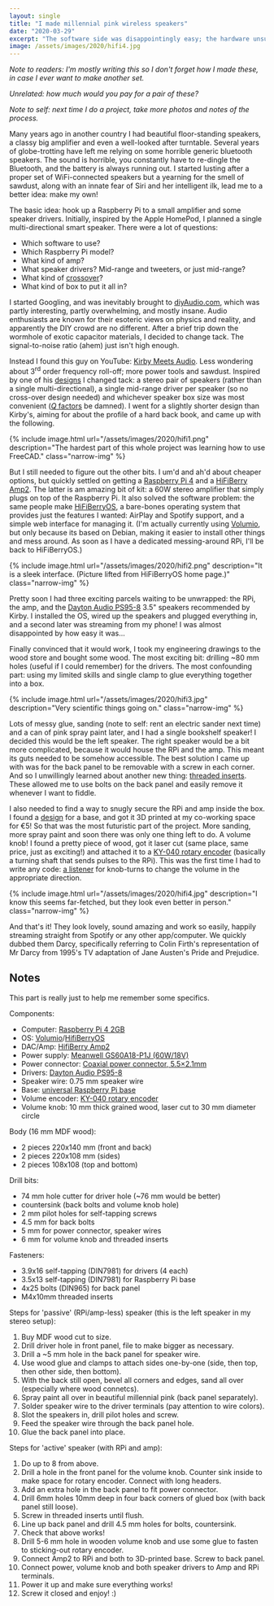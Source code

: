 ```yaml
---
layout: single
title: "I made millennial pink wireless speakers"
date: "2020-03-29"
excerpt: "The software side was disappointingly easy; the hardware unsurprisingly messy."
image: /assets/images/2020/hifi4.jpg
---
```


*Note to readers: I'm mostly writing this so I don't forget how I made these, in case I ever want to make another set.*

*Unrelated: how much would you pay for a pair of these?*

*Note to self: next time I do a project, take more photos and notes of the process.*

Many years ago in another country I had beautiful floor-standing speakers, a classy big amplifier and even a well-looked after turntable. Several years of globe-trotting have left me relying on some horrible generic bluetooth speakers. The sound is horrible, you constantly have to re-dingle the Bluetooth, and the battery is always running out. I started lusting after a proper set of WiFi-connected speakers but a yearning for the smell of sawdust, along with an innate fear of Siri and her intelligent ilk, lead me to a better idea: make my own!

The basic idea: hook up a Raspberry Pi to a small amplifier and some speaker drivers. Initially, inspired by the Apple HomePod, I planned a single multi-directional smart speaker. There were a lot of questions:
- Which software to use?
- Which Raspberry Pi model?
- What kind of amp?
- What speaker drivers? Mid-range and tweeters, or just mid-range?
- What kind of [crossover](https://en.wikipedia.org/wiki/Audio_crossover)?
- What kind of box to put it all in?

I started Googling, and was inevitably brought to [diyAudio.com](https://www.diyaudio.com/), which was partly interesting, partly overwhelming, and mostly insane. Audio enthusiasts are known for their esoteric views on physics and reality, and apparently the DIY crowd are no different. After a brief trip down the wormhole of exotic capacitor materials, I decided to change tack. The signal-to-noise ratio (ahem) just isn't high enough.

Instead I found this guy on YouTube: [Kirby Meets Audio](https://www.youtube.com/channel/UCOuow_HIYmeaIqi42zVs3qg). Less wondering about 3<sup>rd</sup> order frequency roll-off; more power tools and sawdust. Inspired by one of his [designs](https://kmakits.com/collections/speaker-build-plans/products/mini-tower-speakers-diy-build-plans) I changed tack: a stereo pair of speakers (rather than a single multi-directional), a single mid-range driver per speaker (so no cross-over design needed) and whichever speaker box size was most convenient ([*Q* factors](https://en.wikipedia.org/wiki/Q_factor) be damned). I went for a slightly shorter design than Kirby's, aiming for about the profile of a hard back book, and came up with the following.

{% include image.html url="/assets/images/2020/hifi1.png" description="The hardest part of this whole project was learning how to use FreeCAD." class="narrow-img" %}

But I still needed to figure out the other bits. I um'd and ah'd about cheaper options, but quickly settled on getting a [Raspberry Pi 4](https://www.raspberrypi.org/products/raspberry-pi-4-model-b/) and a [HiFiBerry Amp2](https://www.hifiberry.com/shop/boards/hifiberry-amp2/). The latter is am amazing bit of kit: a 60W stereo amplifier that simply plugs on top of the Raspberry Pi. It also solved the software problem: the same people make [HiFiBerryOS](https://www.hifiberry.com/hifiberryos/), a bare-bones operating system that provides just the features I wanted: AirPlay and Spotify support, and a simple web interface for managing it. (I'm actually currently using [Volumio](https://volumio.org/), but only because its based on Debian, making it easier to install other things and mess around. As soon as I have a dedicated messing-around RPi, I'll be back to HiFiBerryOS.)

{% include image.html url="/assets/images/2020/hifi2.png" description="It is a sleek interface. (Picture lifted from HiFiBerryOS home page.)" class="narrow-img" %}

Pretty soon I had three exciting parcels waiting to be unwrapped: the RPi, the amp, and the [Dayton Audio PS95-8](https://www.parts-express.com/dayton-audio-ps95-8-3-1-2-point-source-full-range-driver-8-ohm--295-349) 3.5" speakers recommended by Kirby. I installed the OS, wired up the speakers and plugged everything in, and a second later was streaming from my phone! I was almost disappointed by how easy it was...

Finally convinced that it would work, I took my engineering drawings to the wood store and bought some wood. The most exciting bit: drilling ~80 mm holes (useful if I could remember) for the drivers. The most confounding part: using my limited skills and single clamp to glue everything together into a box.

{% include image.html url="/assets/images/2020/hifi3.jpg" description="Very scientific things going on." class="narrow-img" %}

Lots of messy glue, sanding (note to self: rent an electric sander next time) and a can of pink spray paint later, and I had a single bookshelf speaker! I decided this would be the left speaker. The right speaker would be a bit more complicated, because it would house the RPi and the amp. This meant its guts needed to be somehow accessible. The best solution I came up with was for the back panel to be removable with a screw in each corner. And so I unwillingly learned about another new thing: [threaded inserts](https://duckduckgo.com/?q=threaded+insert&iax=images&ia=images). These allowed me to use bolts on the back panel and easily remove it whenever I want to fiddle.

I also needed to find a way to snugly secure the RPi and amp inside the box. I found a [design](https://www.hifiberry.com/blog/a-universal-base-for-the-raspberry-pi/) for a base, and got it 3D printed at my co-working space for €5! So that was the most futuristic part of the project. More sanding, more spray paint and soon there was only one thing left to do. A volume knob! I found a pretty piece of wood, got it laser cut (same place, same price, just as exciting!) and attached it to a [KY-040 rotary encoder](https://duckduckgo.com/?q=ky-040&iax=images&ia=images) (basically a turning shaft that sends pulses to the RPi). This was the first time I had to write any code: [a listener](https://github.com/carderne/volumio-rotary-encoder) for knob-turns to change the volume in the appropriate direction.

{% include image.html url="/assets/images/2020/hifi4.jpg" description="I know this seems far-fetched, but they look even better in person." class="narrow-img" %}

And that's it! They look lovely, sound amazing and work so easily, happily streaming straight from Spotify or any other app/computer. We quickly dubbed them Darcy, specifically referring to Colin Firth's representation of Mr Darcy from 1995's TV adaptation of Jane Austen's Pride and Prejudice.

## Notes
This part is really just to help me remember some specifics.

Components:
- Computer: [Raspberry Pi 4 2GB](https://www.raspberrypi.org/products/raspberry-pi-4-model-b/)
- OS: [Volumio](https://volumio.org/)/[HifiBerryOS](https://www.hifiberry.com/hifiberryos/)
- DAC/Amp: [HifiBerry Amp2](https://www.hifiberry.com/shop/boards/hifiberry-amp2/)
- Power supply: [Meanwell GS60A18-P1J (60W/18V)](https://www.hifiberry.com/shop/accessories/meanwell-gs60a18-p1j/)
- Power connector: [Coaxial power connector, 5.5×2.1mm](https://www.hifiberry.com/shop/accessories/coaxial-power-connector-5-5x2-1mm/)
- Drivers: [Dayton Audio PS95-8](https://www.parts-express.com/dayton-audio-ps95-8-3-1-2-point-source-full-range-driver-8-ohm--295-349)
- Speaker wire: 0.75 mm speaker wire
- Base: [universal Raspberry Pi base](https://www.hifiberry.com/blog/a-universal-base-for-the-raspberry-pi/)
- Volume encoder: [KY-040 rotary encoder](https://duckduckgo.com/?q=ky-040&iax=images&ia=images)
- Volume knob: 10 mm thick grained wood, laser cut to 30 mm diameter circle

Body (16 mm MDF wood):
- 2 pieces 220x140 mm (front and back)
- 2 pieces 220x108 mm (sides)
- 2 pieces 108x108 (top and bottom)

Drill bits:
- 74 mm hole cutter for driver hole (~76 mm would be better)
- countersink (back bolts and volume knob hole)
- 2 mm pilot holes for self-tapping screws
- 4.5 mm for back bolts
- 5 mm for power connector, speaker wires
- 6 mm for volume knob and threaded inserts

Fasteners:
- 3.9x16 self-tapping (DIN7981) for drivers (4 each)
- 3.5x13 self-tapping (DIN7981) for Raspberry Pi base
- 4x25 bolts (DIN965) for back panel
- M4x10mm threaded inserts

Steps for 'passive' (RPi/amp-less) speaker (this is the left speaker in my stereo setup):
1. Buy MDF wood cut to size.
2. Drill driver hole in front panel, file to make bigger as necessary.
3. Drill a ~5 mm hole in the back panel for speaker wire.
4. Use wood glue and clamps to attach sides one-by-one (side, then top, then other side, then bottom).
5. With the back still open, bevel all corners and edges, sand all over (especially where wood connetcs).
6. Spray paint all over in beautiful millennial pink (back panel separately).
7. Solder speaker wire to the driver terminals (pay attention to wire colors).
8. Slot the speakers in, drill pilot holes and screw.
9. Feed the speaker wire through the back panel hole.
10. Glue the back panel into place.

Steps for 'active' speaker (with RPi and amp):
1. Do up to 8 from above.
2. Drill a hole in the front panel for the volume knob. Counter sink inside to make space for rotary encoder. Connect with long headers.
3. Add an extra hole in the back panel to fit power connector.
4. Drill 6mm holes 10mm deep in four back corners of glued box (with back panel still loose).
5. Screw in threaded inserts until flush.
6. Line up back panel and drill 4.5 mm holes for bolts, countersink.
7. Check that above works!
8. Drill 5-6 mm hole in wooden volume knob and use some glue to fasten to sticking-out rotary encoder.
8. Connect Amp2 to RPi and both to 3D-printed base. Screw to back panel.
9. Connect power, volume knob and both speaker drivers to Amp and RPi terminals.
10. Power it up and make sure everything works!
11. Screw it closed and enjoy! :)
